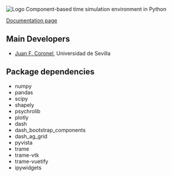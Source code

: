 ![Logo](https://jfcoronel.github.io/opensimula/img/logo_opensimula.png)
Component-based time simulation environment in Python

[Documentation page](https://jfcoronel.github.io/opensimula/)

## Main Developers

* [Juan F. Coronel](http://jfc.us.es), Universidad de Sevilla

## Package dependencies
- numpy
- pandas
- scipy
- shapely
- psychrolib
- plotly
- dash
- dash_bootstrap_components
- dash_ag_grid
- pyvista
- trame
- trame-vtk
- trame-vuetify
- ipywidgets

